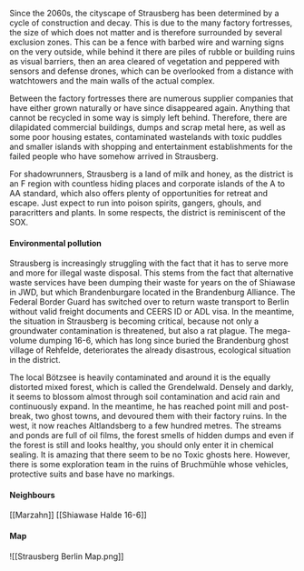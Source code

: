 Since the 2060s, the cityscape of Strausberg has been determined by a cycle of construction and decay. This is due to the many factory fortresses, the size of which does not matter and is therefore surrounded by several exclusion zones. This can be a fence with barbed wire and warning signs on the very outside, while behind it there are piles of rubble or building ruins as visual barriers, then an area cleared of vegetation and peppered with sensors and defense drones, which can be overlooked from a distance with watchtowers and the main walls of the actual complex.

Between the factory fortresses there are numerous supplier companies that have either grown naturally or have since disappeared again. Anything that cannot be recycled in some way is simply left behind. Therefore, there are dilapidated commercial buildings, dumps and scrap metal here, as well as some poor housing estates, contaminated wastelands with toxic puddles and smaller islands with shopping and entertainment establishments for the failed people who have somehow arrived in Strausberg.

For shadowrunners, Strausberg is a land of milk and honey, as the district is an F region with countless hiding places and corporate islands of the A to AA standard, which also offers plenty of opportunities for retreat and escape. Just expect to run into poison spirits, gangers, ghouls, and paracritters and plants. In some respects, the district is reminiscent of the SOX.

#### Environmental pollution
Strausberg is increasingly struggling with the fact that it has to serve more and more for illegal waste disposal. This stems from the fact that alternative waste services have been dumping their waste for years on the of Shiawase in JWD, but which Brandenburgare located in the Brandenburg Alliance. The Federal Border Guard has switched over to return waste transport to Berlin without valid freight documents and CEERS ID or ADL visa. In the meantime, the situation in Strausberg is becoming critical, because not only a groundwater contamination is threatened, but also a rat plague. The mega-volume dumping 16-6, which has long since buried the Brandenburg ghost village of Rehfelde, deteriorates the already disastrous, ecological situation in the district.

The local Bötzsee is heavily contaminated and around it is the equally distorted mixed forest, which is called the Grendelwald. Densely and darkly, it seems to blossom almost through soil contamination and acid rain and continuously expand. In the meantime, he has reached point mill and post-break, two ghost towns, and devoured them with their factory ruins. In the west, it now reaches Altlandsberg to a few hundred metres. The streams and ponds are full of oil films, the forest smells of hidden dumps and even if the forest is still and looks healthy, you should only enter it in chemical sealing. It is amazing that there seem to be no Toxic ghosts here. However, there is some exploration team in the ruins of Bruchmühle whose vehicles, protective suits and base have no markings.
#### Neighbours
[[Marzahn]]
[[Shiawase Halde 16-6]]
#### Map
![[Strausberg Berlin Map.png]]